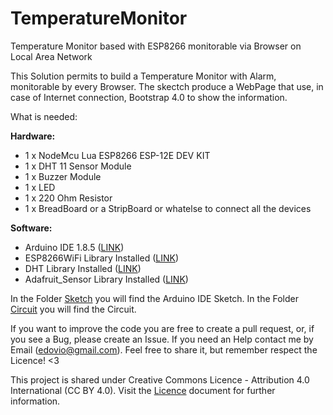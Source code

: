 # TemperatureMonitor
Temperature Monitor based with ESP8266 monitorable via Browser on Local Area Network

This Solution permits to build a Temperature Monitor with Alarm, monitorable by every Browser.
The skectch produce a WebPage that use, in case of Internet connection, Bootstrap 4.0 to show the information.

What is needed:

**Hardware:**
  * 1 x NodeMcu Lua ESP8266 ESP-12E DEV KIT 
  * 1 x DHT 11 Sensor Module
  * 1 x Buzzer Module
  * 1 x LED
  * 1 x 220 Ohm Resistor
  * 1 x BreadBoard or a StripBoard or whatelse to connect all the devices
  
  **Software:**
  * Arduino IDE 1.8.5 ([LINK](https://www.arduino.cc/en/Main/Software))
  * ESP8266WiFi Library Installed ([LINK](https://github.com/esp8266/Arduino))
  * DHT Library Installed ([LINK](https://github.com/adafruit/DHT-sensor-library))
  * Adafruit_Sensor Library Installed ([LINK](https://github.com/adafruit/Adafruit_Sensor))
  
  In the Folder [Sketch](https://github.com/edovio/TemperatureMonitor/tree/master/sketch) you will find the Arduino IDE Sketch.
  In the Folder [Circuit](https://github.com/edovio/TemperatureMonitor/tree/master/circuit) you will find the Circuit.
  
  If you want to improve the code you are free to create a pull request, or, if you see a Bug, please create an Issue.
  If you need an Help contact me by Email (edovio@gmail.com). Feel free to share it, but remember respect the Licence! <3

This project is shared under Creative Commons Licence - Attribution 4.0 International (CC BY 4.0).
Visit the [Licence](https://github.com/edovio/TemperatureMonitor/blob/master/LICENSE.md) document for further information.
